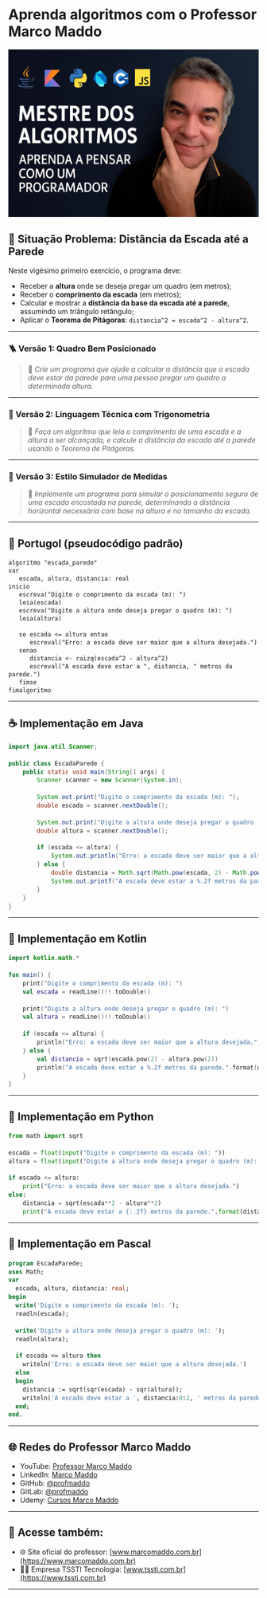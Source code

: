 # Aprenda algoritmos com o Professor Marco Maddo
![Mestre dos Algoritmos](https://raw.githubusercontent.com/profmaddo/algoritmos-resolvidos-java-kotlin-python-pascal/main/images/mestre-dos-algoritmos-02.jpeg)
## 🧠 Situação Problema: Distância da Escada até a Parede

Neste vigésimo primeiro exercício, o programa deve:

- Receber a **altura** onde se deseja pregar um quadro (em metros);
- Receber o **comprimento da escada** (em metros);
- Calcular e mostrar a **distância da base da escada até a parede**, assumindo um triângulo retângulo;
- Aplicar o **Teorema de Pitágoras**: `distancia^2 = escada^2 - altura^2`.

---

### 🪜 Versão 1: Quadro Bem Posicionado
> 🧱 *Crie um programa que ajude a calcular a distância que a escada deve estar da parede para uma pessoa pregar um quadro a determinada altura.*

---

### 📐 Versão 2: Linguagem Técnica com Trigonometria
> 📏 *Faça um algoritmo que leia o comprimento de uma escada e a altura a ser alcançada, e calcule a distância da escada até a parede usando o Teorema de Pitágoras.*

---

### 🧮 Versão 3: Estilo Simulador de Medidas
> 🧰 *Implemente um programa para simular o posicionamento seguro de uma escada encostada na parede, determinando a distância horizontal necessária com base na altura e no tamanho da escada.*

---

## 💬 Portugol (pseudocódigo padrão)

```portugol
algoritmo "escada_parede"
var
   escada, altura, distancia: real
inicio
   escreva("Digite o comprimento da escada (m): ")
   leia(escada)
   escreva("Digite a altura onde deseja pregar o quadro (m): ")
   leia(altura)

   se escada <= altura entao
      escreval("Erro: a escada deve ser maior que a altura desejada.")
   senao
      distancia <- raizq(escada^2 - altura^2)
      escreval("A escada deve estar a ", distancia, " metros da parede.")
   fimse
fimalgoritmo
```

---

## ☕ Implementação em Java

```java
import java.util.Scanner;

public class EscadaParede {
    public static void main(String[] args) {
        Scanner scanner = new Scanner(System.in);

        System.out.print("Digite o comprimento da escada (m): ");
        double escada = scanner.nextDouble();

        System.out.print("Digite a altura onde deseja pregar o quadro (m): ");
        double altura = scanner.nextDouble();

        if (escada <= altura) {
            System.out.println("Erro: a escada deve ser maior que a altura desejada.");
        } else {
            double distancia = Math.sqrt(Math.pow(escada, 2) - Math.pow(altura, 2));
            System.out.printf("A escada deve estar a %.2f metros da parede.%n", distancia);
        }
    }
}
```

---

## 💙 Implementação em Kotlin

```kotlin
import kotlin.math.*

fun main() {
    print("Digite o comprimento da escada (m): ")
    val escada = readLine()!!.toDouble()

    print("Digite a altura onde deseja pregar o quadro (m): ")
    val altura = readLine()!!.toDouble()

    if (escada <= altura) {
        println("Erro: a escada deve ser maior que a altura desejada.")
    } else {
        val distancia = sqrt(escada.pow(2) - altura.pow(2))
        println("A escada deve estar a %.2f metros da parede.".format(distancia))
    }
}
```

---

## 🐍 Implementação em Python

```python
from math import sqrt

escada = float(input("Digite o comprimento da escada (m): "))
altura = float(input("Digite a altura onde deseja pregar o quadro (m): "))

if escada <= altura:
    print("Erro: a escada deve ser maior que a altura desejada.")
else:
    distancia = sqrt(escada**2 - altura**2)
    print("A escada deve estar a {:.2f} metros da parede.".format(distancia))
```

---

## 🧙 Implementação em Pascal

```pascal
program EscadaParede;
uses Math;
var
  escada, altura, distancia: real;
begin
  write('Digite o comprimento da escada (m): ');
  readln(escada);

  write('Digite a altura onde deseja pregar o quadro (m): ');
  readln(altura);

  if escada <= altura then
    writeln('Erro: a escada deve ser maior que a altura desejada.')
  else
  begin
    distancia := sqrt(sqr(escada) - sqr(altura));
    writeln('A escada deve estar a ', distancia:0:2, ' metros da parede.');
  end;
end.
```

---

## 🌐 Redes do Professor Marco Maddo

- YouTube: [Professor Marco Maddo](https://www.youtube.com/@ProfessorMarcoMaddo)
- LinkedIn: [Marco Maddo](https://www.linkedin.com/in/marcomaddo/)
- GitHub: [@profmaddo](https://github.com/profmaddo)
- GitLab: [@profmaddo](https://gitlab.com/profmaddo)
- Udemy: [Cursos Marco Maddo](https://www.udemy.com/user/marcomaddo/)

---

## 🚀 Acesse também:

- 🌐 Site oficial do professor: [www.marcomaddo.com.br](https://www.marcomaddo.com.br)
- 🧑‍💼 Empresa TSSTI Tecnologia: [www.tssti.com.br](https://www.tssti.com.br)

---
